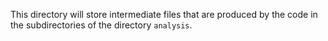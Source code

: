 This directory will store intermediate files that are produced by the code in the subdirectories of the directory `analysis`.
